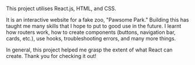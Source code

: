 This project utilises React.js, HTML, and CSS. 

It is an interactive website for a fake zoo, "Pawsome Park." Building this has taught me many skills that I hope to put to good use in the future. 
I learnt how routers work, how to create components (buttons, navigation bar, cards, etc.), use hooks, troubleshooting errors, and many more things. 

In general, this project helped me grasp the extent of what React can create. Thank you for checking it out!
